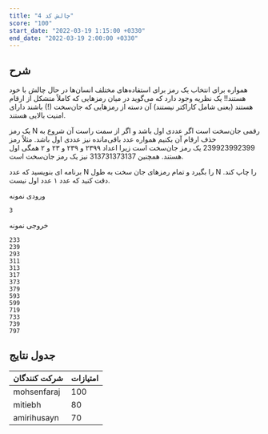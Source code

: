 ```yaml
---
title: "چالش کد 4"
score: "100"
start_date: "2022-03-19 1:15:00 +0330"
end_date: "2022-03-19 2:00:00 +0330"
---
```


## شرح

همواره برای انتخاب یک رمز برای استفاده‌های مختلف انسان‌ها در حال چالش با خود هستند!! یک نظریه وجود دارد که می‌گوید در میان رمزهایی که کاملاً متشکل از ارقام هستند (یعنی شامل کاراکتر نیستند) آن دسته از رمزهایی که جان‌سخت (!) باشند دارای امنیت بالایی هستند.

یک رمز 
N
رقمی جان‌سخت است اگر عددی اول باشد و اگر از سمت راست آن شروع به حذف ارقام آن بکنیم همواره عدد باقی‌مانده نیز عددی اول باشد. مثلاً رمز 239923992399 یک رمز جان‌سخت است زیرا اعداد ۲۳۹۹ و ۲۳۹ و ۲۳ و ۲ همگی اول هستند. همچنین
 313731373137
نیز یک رمز جان‌سخت است.

برنامه ای بنویسید که عدد 
N 
را بگیرد و تمام رمزهای جان سخت به طول 
N 
را چاپ کند.
دقت کنید که عدد ۱ عدد اول نیست.  

ورودی نمونه

```text
3
```

خروجی نمونه

```text
233 
239 
293 
311 
313 
317 
373 
379 
593 
599 
719 
733 
739 
797 
```

## جدول نتایج

| شرکت کنندگان | امتیازات |
| ------------- | --- |
| mohsenfaraj   | 100 |
| mitiebh       | 80  |
| amirihusayn   | 70  |
